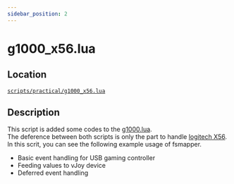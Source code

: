 ```yaml
---
sidebar_position: 2
---
```


# g1000_x56.lua

## Location
[```scripts/practical/g1000_x56.lua```](https://github.com/opiopan/fsmapper/blob/main/samples/practical/g1000_x56.lua)

## Description
This script is added some codes to the [g1000.lua](samples/g1000).<br/>
The deference between both scripts is only the part to handle [logitech X56](https://www.logitechg.com/en-us/products/space/x56-space-flight-vr-simulator-controller.945-000058.html).<br/>
In this scrit, you can see the following example usage of fsmapper.
- Basic event handling for USB gaming controller
- Feeding values to vJoy device
- Deferred event handling